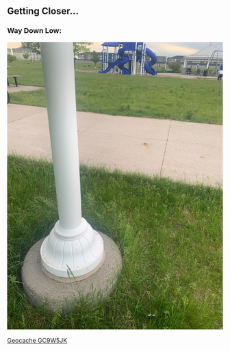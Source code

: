 ## Getting Closer...

### Way Down Low:

![Stage 4 Image](stage4.jpg)

[Geocache GC9W5JK](https://coord.info/GC9W5JK)

